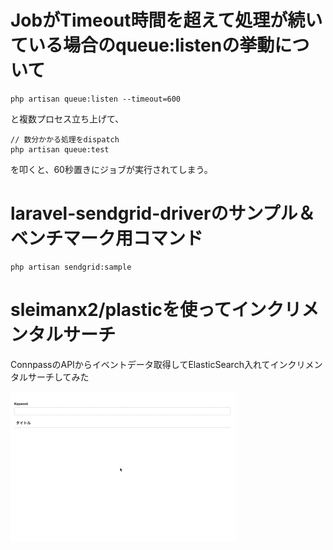 # JobがTimeout時間を超えて処理が続いている場合のqueue:listenの挙動について

```
php artisan queue:listen --timeout=600
```

と複数プロセス立ち上げて、

```
// 数分かかる処理をdispatch
php artisan queue:test
```

を叩くと、60秒置きにジョブが実行されてしまう。

# laravel-sendgrid-driverのサンプル＆ベンチマーク用コマンド

```
php artisan sendgrid:sample
```

# sleimanx2/plasticを使ってインクリメンタルサーチ

ConnpassのAPIからイベントデータ取得してElasticSearch入れてインクリメンタルサーチしてみた

![インクリメンタルサーチ](./IncrementalSearch.gif "インクリメンタルサーチ")
